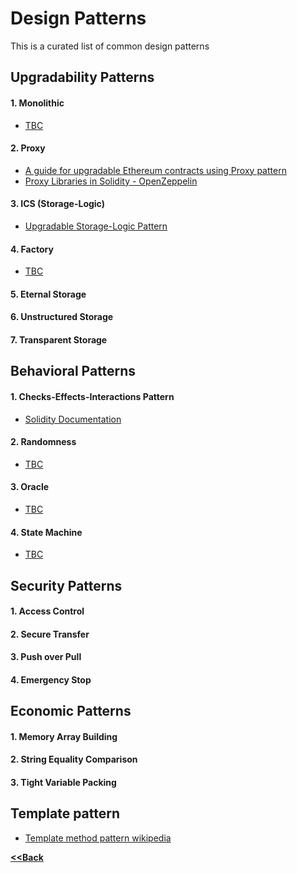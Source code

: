 # Design Patterns

This is a curated list of common design patterns
## Upgradability Patterns
#### 1. Monolithic
- [TBC](#) 
#### 2. Proxy 
- [A guide for upgradable Ethereum contracts using Proxy pattern](https://blog.indorse.io/a-well-tested-guide-to-upgradeable-proxy-ethereum-smart-contracts-f4b5111c12b0)
- [Proxy Libraries in Solidity - OpenZeppelin](https://blog.zeppelin.solutions/proxy-libraries-in-solidity-79fbe4b970fd)
#### 3. ICS (Storage-Logic)
- [Upgradable Storage-Logic Pattern](https://medium.com/cardstack/upgradable-contracts-in-solidity-d5af87f0f913)
#### 4. Factory 
- [TBC](#) 
#### 5. Eternal Storage
#### 6. Unstructured Storage
#### 7. Transparent Storage

## Behavioral Patterns

#### 1. Checks-Effects-Interactions Pattern
- [Solidity Documentation](https://solidity.readthedocs.io/en/develop/security-considerations.html#use-the-checks-effects-interactions-pattern)
#### 2. Randomness
- [TBC]()
#### 3. Oracle  
- [TBC]()
#### 4. State Machine
- [TBC]()

## Security Patterns
#### 1. Access Control
#### 2. Secure Transfer
#### 3. Push over Pull
#### 4. Emergency Stop

## Economic Patterns
#### 1. Memory Array Building
#### 2. String Equality Comparison
#### 3. Tight Variable Packing 

## Template pattern
- [Template method pattern wikipedia](https://en.wikipedia.org/wiki/Template_method_pattern)


**[<<Back](https://aabdulwahed.github.io/Smart-Contracts-Notes/)**




